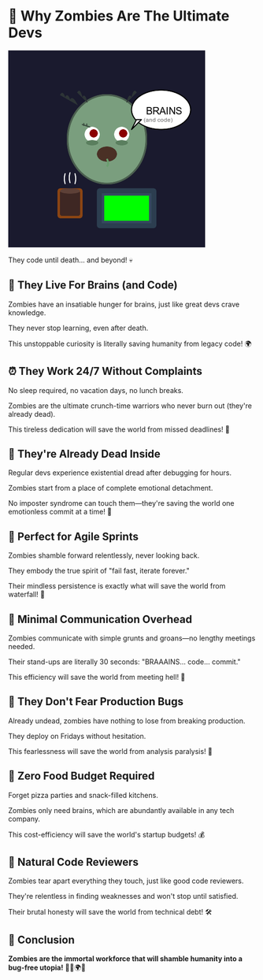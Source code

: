 # 🧟 Why Zombies Are The Ultimate Devs

![Zombie Developer](zombie-dev.png)

They code until death... and beyond! 💀

<!-- end_slide -->

## 🧠 They Live For Brains (and Code)

Zombies have an insatiable hunger for brains, just like great devs crave knowledge.

They never stop learning, even after death.

This unstoppable curiosity is literally saving humanity from legacy code! 🌍

<!-- end_slide -->

## ⏰ They Work 24/7 Without Complaints

No sleep required, no vacation days, no lunch breaks.

Zombies are the ultimate crunch-time warriors who never burn out (they're already dead).

This tireless dedication will save the world from missed deadlines! 🚀

<!-- end_slide -->

## 🐛 They're Already Dead Inside

Regular devs experience existential dread after debugging for hours.

Zombies start from a place of complete emotional detachment.

No imposter syndrome can touch them—they're saving the world one emotionless commit at a time! 💪

<!-- end_slide -->

## 🔄 Perfect for Agile Sprints

Zombies shamble forward relentlessly, never looking back.

They embody the true spirit of "fail fast, iterate forever."

Their mindless persistence is exactly what will save the world from waterfall! 🏃

<!-- end_slide -->

## 💬 Minimal Communication Overhead

Zombies communicate with simple grunts and groans—no lengthy meetings needed.

Their stand-ups are literally 30 seconds: "BRAAAINS... code... commit."

This efficiency will save the world from meeting hell! 📅

<!-- end_slide -->

## 🧪 They Don't Fear Production Bugs

Already undead, zombies have nothing to lose from breaking production.

They deploy on Fridays without hesitation.

This fearlessness will save the world from analysis paralysis! 🎯

<!-- end_slide -->

## 🍕 Zero Food Budget Required

Forget pizza parties and snack-filled kitchens.

Zombies only need brains, which are abundantly available in any tech company.

This cost-efficiency will save the world's startup budgets! 💰

<!-- end_slide -->

## 🔐 Natural Code Reviewers

Zombies tear apart everything they touch, just like good code reviewers.

They're relentless in finding weaknesses and won't stop until satisfied.

Their brutal honesty will save the world from technical debt! 🛠️

<!-- end_slide -->

## 🌟 Conclusion

**Zombies are the immortal workforce that will shamble humanity into a bug-free utopia!** 🧟‍♂️🌍✨

<!-- end_slide -->
